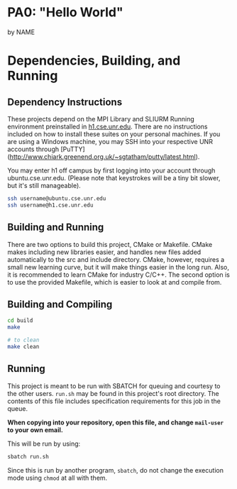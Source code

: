 # PA0: "Hello World"
by NAME

# Dependencies, Building, and Running

## Dependency Instructions
These projects depend on the MPI Library and SLIURM Running environment preinstalled in [h1.cse.unr.edu](h1.cse.unr.edu).  There are no instructions included on how to install these suites on your personal machines.
If you are using a Windows machine, you may SSH into your respective UNR accounts through [PuTTY] (http://www.chiark.greenend.org.uk/~sgtatham/putty/latest.html).

You may enter h1 off campus by first logging into your account through ubuntu.cse.unr.edu.  (Please note that keystrokes will be a tiny bit slower, but it's still manageable).
```bash
ssh username@ubuntu.cse.unr.edu
ssh username@h1.cse.unr.edu
```

## Building and Running
There are two options to build this project, CMake or Makefile.  CMake makes including new libraries easier, and handles new files added automatically to the src and include directory.  CMake, however, requires a small new learning curve, but it will make things easier in the long run.  Also, it is recommended to learn CMake for industry C/C++.
The second option is to use the provided Makefile, which is easier to look at and compile from.

## Building and Compiling
```bash
cd build
make

# to clean
make clean
```

## Running
This project is meant to be run with SBATCH for queuing and courtesy to the other users.
`run.sh` may be found in this project's root directory.
The contents of this file includes specification requirements for this job in the queue.

__When copying into your repository, open this file, and change `mail-user` to your own email.__

This will be run by using:
```bash
sbatch run.sh
```

Since this is run by another program, `sbatch`, do not change the execution mode using `chmod` at all with them.
